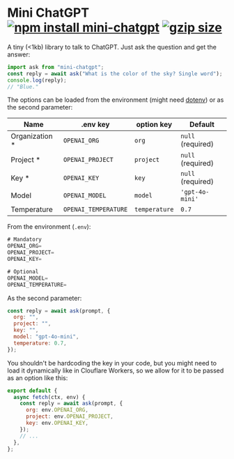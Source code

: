 # Mini ChatGPT [![npm install mini-chatgpt](https://img.shields.io/badge/npm%20install-mini--chatgpt-blue.svg)](https://www.npmjs.com/package/mini-chatgpt) [![gzip size](https://badgen.net/bundlephobia/minzip/mini-chatgpt?label=gzip&color=green)](https://github.com/franciscop/mini-chatgpt/blob/master/index.js)

A tiny (<1kb) library to talk to ChatGPT. Just ask the question and get the answer:

```js
import ask from "mini-chatgpt";
const reply = await ask("What is the color of the sky? Single word");
console.log(reply);
// "Blue."
```

The options can be loaded from the environment (might need [dotenv](https://www.npmjs.com/package/dotenv)) or as the second parameter:

| Name            | .env key             | option key    | Default           |
| --------------- | -------------------- | ------------- | ----------------- |
| Organization \* | `OPENAI_ORG`         | `org`         | `null` (required) |
| Project \*      | `OPENAI_PROJECT`     | `project`     | `null` (required) |
| Key \*          | `OPENAI_KEY`         | `key`         | `null` (required) |
| Model           | `OPENAI_MODEL`       | `model`       | `'gpt-4o-mini'`   |
| Temperature     | `OPENAI_TEMPERATURE` | `temperature` | `0.7`             |

From the environment (`.env`):

```js
# Mandatory
OPENAI_ORG=
OPENAI_PROJECT=
OPENAI_KEY=

# Optional
OPENAI_MODEL=
OPENAI_TEMPERATURE=
```

As the second parameter:

```js
const reply = await ask(prompt, {
  org: "",
  project: "",
  key: "",
  model: "gpt-4o-mini",
  temperature: 0.7,
});
```

You shouldn't be hardcoding the key in your code, but you might need to load it dynamically like in Clouflare Workers, so we allow for it to be passed as an option like this:

```js
export default {
  async fetch(ctx, env) {
    const reply = await ask(prompt, {
      org: env.OPENAI_ORG,
      project: env.OPENAI_PROJECT,
      key: env.OPENAI_KEY,
    });
    // ...
  },
};
```
